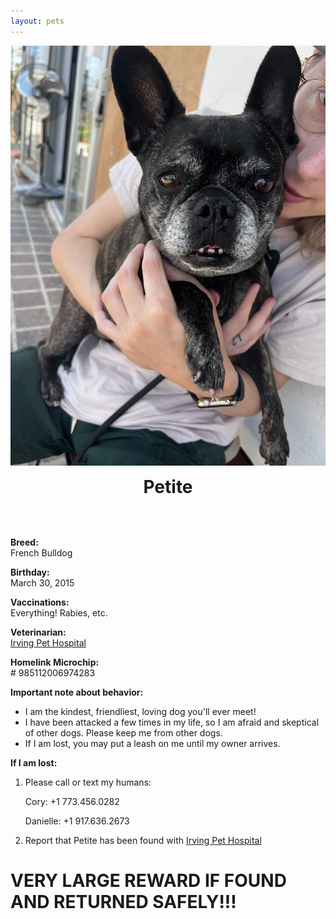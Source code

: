 ```yaml
---
layout: pets
---
```

![?](/assets/images/petite-3.png)
<h1 style="text-align: center; margin-top: 0rem!important; padding-top: 0px!important; margin-bottom: 2rem;"><b>Petite</b></h1>
<br>

<div class="petgrid">
	<div>
<p><b>Breed:</b><br>
French Bulldog</p>
	</div>
	<div>
<p><b>Birthday:</b><br>
March 30, 2015</p>
	</div>
	<div>
<p><b>Vaccinations:</b><br>
Everything! Rabies, etc.</p>
	</div>
	<div>
<p><b>Veterinarian:</b><br>
<a href="https://irvingpethospital.com/">Irving Pet Hospital</a></p>
	</div>
	<div>
<p><b>Homelink Microchip:</b><br>
# 985112006974283</p>
	</div>
	<div class="behavior">
		<p><b>Important note about behavior:</b><br>
		<ul>
			<li>I am the kindest, friendliest, loving dog you'll ever meet!</li>
			<li>I have been attacked a few times in my life, so I am afraid and skeptical of other dogs. Please keep me from other dogs.</li>
			<li>If I am lost, you may put a leash on me until my owner arrives.</li>
		</ul></p>
	</div>
</div>

<div class="petbackground">
<b>If I am lost:</b>

<ol>
<li><p>Please call or text my humans:</p>
	<p>Cory: <span class="pet-numbers">+1 773.456.0282</span></p>
	<p>Danielle: <span class="pet-numbers">+1 917.636.2673</span></p></li>
<li>Report that Petite has been found with <a href="https://irvingpethospital.com/">Irving Pet Hospital</a></li>
</ol>
<h1><b>VERY LARGE REWARD IF FOUND AND RETURNED SAFELY!!!</b></h1>
</div>
<br>
<br>
<br>